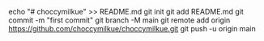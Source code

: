 echo "# choccymilkue" >> README.md
git init
git add README.md
git commit -m "first commit"
git branch -M main
git remote add origin https://github.com/choccymilkue/choccymilkue.git
git push -u origin main
